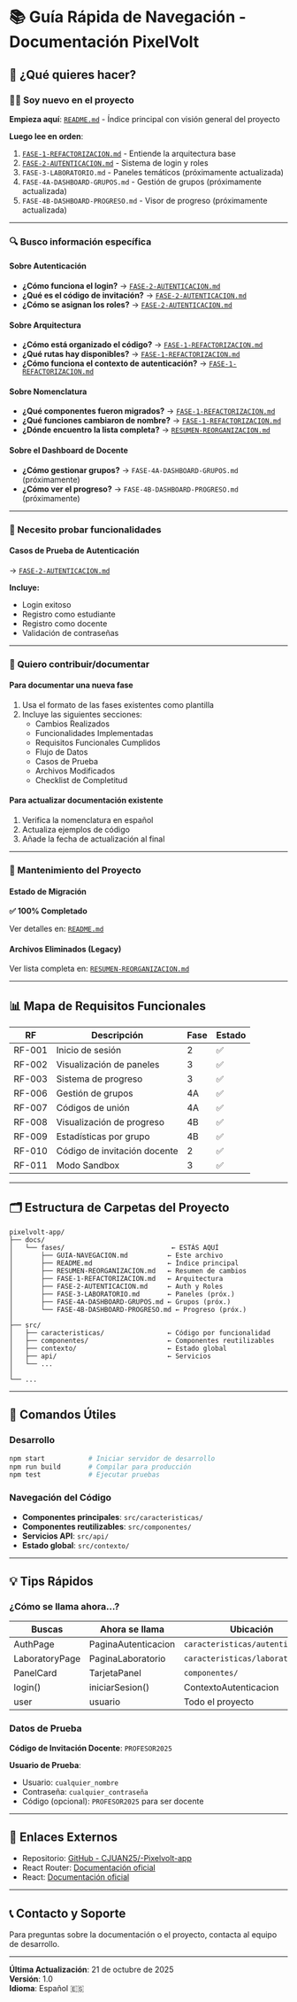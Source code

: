 # 📚 Guía Rápida de Navegación - Documentación PixelVolt

## 🎯 ¿Qué quieres hacer?

### 👨‍💻 Soy nuevo en el proyecto

**Empieza aquí**: [`README.md`](./README.md) - Índice principal con visión general del proyecto

**Luego lee en orden**:

1. [`FASE-1-REFACTORIZACION.md`](./FASE-1-REFACTORIZACION.md) - Entiende la arquitectura base
2. [`FASE-2-AUTENTICACION.md`](./FASE-2-AUTENTICACION.md) - Sistema de login y roles
3. `FASE-3-LABORATORIO.md` - Paneles temáticos (próximamente actualizada)
4. `FASE-4A-DASHBOARD-GRUPOS.md` - Gestión de grupos (próximamente actualizada)
5. `FASE-4B-DASHBOARD-PROGRESO.md` - Visor de progreso (próximamente actualizada)

---

### 🔍 Busco información específica

#### Sobre Autenticación

- **¿Cómo funciona el login?** → [`FASE-2-AUTENTICACION.md`](./FASE-2-AUTENTICACION.md#funcionalidades-implementadas)
- **¿Qué es el código de invitación?** → [`FASE-2-AUTENTICACION.md`](./FASE-2-AUTENTICACION.md#rf-010-código-de-invitación-para-docentes)
- **¿Cómo se asignan los roles?** → [`FASE-2-AUTENTICACION.md`](./FASE-2-AUTENTICACION.md#sistema-de-roles-dinámico)

#### Sobre Arquitectura

- **¿Cómo está organizado el código?** → [`FASE-1-REFACTORIZACION.md`](./FASE-1-REFACTORIZACION.md#nueva-estructura-de-carpetas)
- **¿Qué rutas hay disponibles?** → [`FASE-1-REFACTORIZACION.md`](./FASE-1-REFACTORIZACION.md#enrutamiento-y-rutas-protegidas)
- **¿Cómo funciona el contexto de autenticación?** → [`FASE-1-REFACTORIZACION.md`](./FASE-1-REFACTORIZACION.md#sistema-de-autenticación-global)

#### Sobre Nomenclatura

- **¿Qué componentes fueron migrados?** → [`FASE-1-REFACTORIZACION.md`](./FASE-1-REFACTORIZACION.md#componentes-migrados)
- **¿Qué funciones cambiaron de nombre?** → [`FASE-1-REFACTORIZACION.md`](./FASE-1-REFACTORIZACION.md#funciones-y-variables-migradas)
- **¿Dónde encuentro la lista completa?** → [`RESUMEN-REORGANIZACION.md`](./RESUMEN-REORGANIZACION.md#cambios-de-nomenclatura-documentados)

#### Sobre el Dashboard de Docente

- **¿Cómo gestionar grupos?** → `FASE-4A-DASHBOARD-GRUPOS.md` (próximamente)
- **¿Cómo ver el progreso?** → `FASE-4B-DASHBOARD-PROGRESO.md` (próximamente)

---

### 🧪 Necesito probar funcionalidades

#### Casos de Prueba de Autenticación

→ [`FASE-2-AUTENTICACION.md`](./FASE-2-AUTENTICACION.md#casos-de-prueba)

**Incluye:**

- Login exitoso
- Registro como estudiante
- Registro como docente
- Validación de contraseñas

---

### 📝 Quiero contribuir/documentar

#### Para documentar una nueva fase

1. Usa el formato de las fases existentes como plantilla
2. Incluye las siguientes secciones:
   - Cambios Realizados
   - Funcionalidades Implementadas
   - Requisitos Funcionales Cumplidos
   - Flujo de Datos
   - Casos de Prueba
   - Archivos Modificados
   - Checklist de Completitud

#### Para actualizar documentación existente

1. Verifica la nomenclatura en español
2. Actualiza ejemplos de código
3. Añade la fecha de actualización al final

---

### 🔧 Mantenimiento del Proyecto

#### Estado de Migración

**✅ 100% Completado**

Ver detalles en: [`README.md`](./README.md#migración-a-español)

#### Archivos Eliminados (Legacy)

Ver lista completa en: [`RESUMEN-REORGANIZACION.md`](./RESUMEN-REORGANIZACION.md#limpieza-de-archivos-antiguos)

---

## 📊 Mapa de Requisitos Funcionales

| RF | Descripción | Fase | Estado |
|----|-------------|------|--------|
| RF-001 | Inicio de sesión | 2 | ✅ |
| RF-002 | Visualización de paneles | 3 | ✅ |
| RF-003 | Sistema de progreso | 3 | ✅ |
| RF-006 | Gestión de grupos | 4A | ✅ |
| RF-007 | Códigos de unión | 4A | ✅ |
| RF-008 | Visualización de progreso | 4B | ✅ |
| RF-009 | Estadísticas por grupo | 4B | ✅ |
| RF-010 | Código de invitación docente | 2 | ✅ |
| RF-011 | Modo Sandbox | 3 | ✅ |

---

## 🗂️ Estructura de Carpetas del Proyecto

```
pixelvolt-app/
├── docs/
│   └── fases/                           ← ESTÁS AQUÍ
│       ├── GUIA-NAVEGACION.md          ← Este archivo
│       ├── README.md                   ← Índice principal
│       ├── RESUMEN-REORGANIZACION.md   ← Resumen de cambios
│       ├── FASE-1-REFACTORIZACION.md   ← Arquitectura
│       ├── FASE-2-AUTENTICACION.md     ← Auth y Roles
│       ├── FASE-3-LABORATORIO.md       ← Paneles (próx.)
│       ├── FASE-4A-DASHBOARD-GRUPOS.md ← Grupos (próx.)
│       └── FASE-4B-DASHBOARD-PROGRESO.md ← Progreso (próx.)
│
├── src/
│   ├── caracteristicas/                ← Código por funcionalidad
│   ├── componentes/                    ← Componentes reutilizables
│   ├── contexto/                       ← Estado global
│   ├── api/                            ← Servicios
│   └── ...
│
└── ...
```

---

## 🚀 Comandos Útiles

### Desarrollo

```bash
npm start           # Iniciar servidor de desarrollo
npm run build       # Compilar para producción
npm test            # Ejecutar pruebas
```

### Navegación del Código

- **Componentes principales**: `src/caracteristicas/`
- **Componentes reutilizables**: `src/componentes/`
- **Servicios API**: `src/api/`
- **Estado global**: `src/contexto/`

---

## 💡 Tips Rápidos

### ¿Cómo se llama ahora...?

| Buscas | Ahora se llama | Ubicación |
|--------|----------------|-----------|
| AuthPage | PaginaAutenticacion | `caracteristicas/autenticacion/` |
| LaboratoryPage | PaginaLaboratorio | `caracteristicas/laboratorio/` |
| PanelCard | TarjetaPanel | `componentes/` |
| login() | iniciarSesion() | ContextoAutenticacion |
| user | usuario | Todo el proyecto |

### Datos de Prueba

**Código de Invitación Docente**: `PROFESOR2025`

**Usuario de Prueba**:

- Usuario: `cualquier_nombre`
- Contraseña: `cualquier_contraseña`
- Código (opcional): `PROFESOR2025` para ser docente

---

## 🔗 Enlaces Externos

- Repositorio: [GitHub - CJUAN25/-Pixelvolt-app](https://github.com/CJUAN25/-Pixelvolt-app)
- React Router: [Documentación oficial](https://reactrouter.com/)
- React: [Documentación oficial](https://react.dev/)

---

## 📞 Contacto y Soporte

Para preguntas sobre la documentación o el proyecto, contacta al equipo de desarrollo.

---

**Última Actualización**: 21 de octubre de 2025  
**Versión**: 1.0  
**Idioma**: Español 🇪🇸
